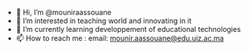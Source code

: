- 👋 Hi, I’m @mouniraassouane
- 👀 I’m interested in teaching world and innovating in it
- 🌱 I’m currently learning developpement of educational technologies 
- 📫 How to reach me : email: mounir.aassouane@edu.uiz.ac.ma


<!---
mouniraassouane/mouniraassouane is a ✨ special ✨ repository because its `README.md` (this file) appears on your GitHub profile.
You can click the Preview link to take a look at your changes.
--->

